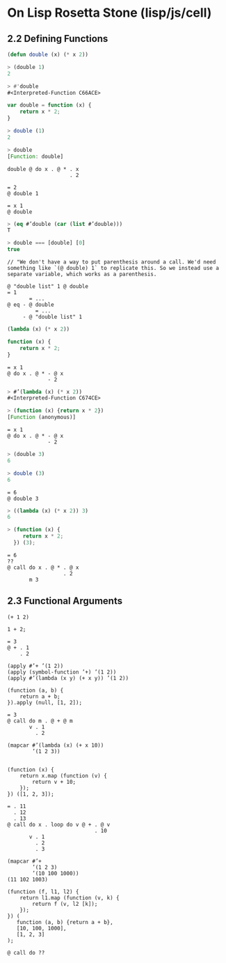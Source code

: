 # On Lisp Rosetta Stone (lisp/js/cell)

## 2.2 Defining Functions

```lisp
(defun double (x) (* x 2))

> (double 1)
2

> #'double
#<Interpreted-Function C66ACE>
```

```js
var double = function (x) {
    return x * 2;
}

> double (1)
2

> double
[Function: double]
```

```cell
double @ do x . @ * . x
                    . 2

= 2
@ double 1

= x 1
@ double
```

```lisp
> (eq #’double (car (list #’double)))
T
```

```js
> double === [double] [0]
true
```

```cell
// "We don't have a way to put parenthesis around a call. We'd need something like `(@ double) 1` to replicate this. So we instead use a separate variable, which works as a parenthesis.

@ "double list" 1 @ double
= 1
       = ...
@ eq - @ double
         = ...
     - @ "double list" 1
```

```lisp
(lambda (x) (* x 2))
```

```js
function (x) {
    return x * 2;
}
```

```cell
= x 1
@ do x . @ * - @ x
             - 2
```

```lisp
> #’(lambda (x) (* x 2))
#<Interpreted-Function C674CE>
```

```js
> (function (x) {return x * 2})
[Function (anonymous)]
```

```cell
= x 1
@ do x . @ * - @ x
             - 2
```

```lisp
> (double 3)
6
```

```js
> double (3)
6
```

```cell
= 6
@ double 3
```

```lisp
> ((lambda (x) (* x 2)) 3)
6
```

```js
> (function (x) {
     return x * 2;
  }) (3);
```

```cell
= 6
??
@ call do x . @ * . @ x
                  . 2
       m 3
```

## 2.3 Functional Arguments

```
(+ 1 2)

1 + 2;

= 3
@ + . 1
    . 2
```

```
(apply #’+ ’(1 2))
(apply (symbol-function ’+) ’(1 2))
(apply #’(lambda (x y) (+ x y)) ’(1 2))

(function (a, b) {
    return a + b;
}).apply (null, [1, 2]);

= 3
@ call do m . @ + @ m
       v . 1
         . 2
```

```
(mapcar #’(lambda (x) (+ x 10))
        ’(1 2 3))


(function (x) {
    return x.map (function (v) {
        return v + 10;
    });
}) ([1, 2, 3]);

= . 11
  . 12
  . 13
@ call do x . loop do v @ + . @ v
                            . 10
       v . 1
         . 2
         . 3
```

```
(mapcar #’+
        ’(1 2 3)
        ’(10 100 1000))
(11 102 1003)

(function (f, l1, l2) {
    return l1.map (function (v, k) {
        return f (v, l2 [k]);
    });
}) (
   function (a, b) {return a + b},
   [10, 100, 1000],
   [1, 2, 3]
);

@ call do ??
```
